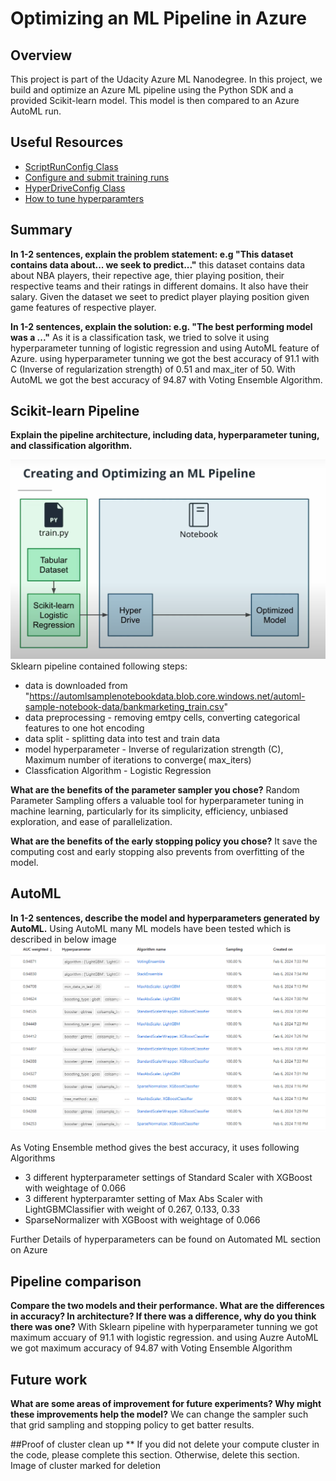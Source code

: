 # Optimizing an ML Pipeline in Azure

## Overview
This project is part of the Udacity Azure ML Nanodegree.
In this project, we build and optimize an Azure ML pipeline using the Python SDK and a provided Scikit-learn model.
This model is then compared to an Azure AutoML run.

## Useful Resources
- [ScriptRunConfig Class](https://docs.microsoft.com/en-us/python/api/azureml-core/azureml.core.scriptrunconfig?view=azure-ml-py)
- [Configure and submit training runs](https://docs.microsoft.com/en-us/azure/machine-learning/how-to-set-up-training-targets)
- [HyperDriveConfig Class](https://docs.microsoft.com/en-us/python/api/azureml-train-core/azureml.train.hyperdrive.hyperdriveconfig?view=azure-ml-py)
- [How to tune hyperparamters](https://docs.microsoft.com/en-us/azure/machine-learning/how-to-tune-hyperparameters)


## Summary
**In 1-2 sentences, explain the problem statement: e.g "This dataset contains data about... we seek to predict..."**
this dataset contains data about NBA players, their repective age, thier playing position, their respective teams and their ratings in different domains. It also have their salary. Given the dataset we seet to predict player playing position given game features of respective player.

**In 1-2 sentences, explain the solution: e.g. "The best performing model was a ..."**
As it is a classification task, we tried to solve it using hyperparameter tunning of logistic regression and using AutoML feature of Azure. using hyperparameter tunning we got the best accuracy of 91.1 with C (Inverse of regularization strength) of 0.51 and max_iter of 50. With AutoML we got the best accuracy of 94.87 with Voting Ensemble Algorithm.

## Scikit-learn Pipeline
**Explain the pipeline architecture, including data, hyperparameter tuning, and classification algorithm.**

![alt text](https://github.com/Keshav-agrawal2829/Udacity-azureML/blob/main/pipeline.png)
Sklearn pipeline contained following steps:
- data is downloaded from "https://automlsamplenotebookdata.blob.core.windows.net/automl-sample-notebook-data/bankmarketing_train.csv" 
- data preprocessing - removing emtpy cells, converting categorical features to one hot encoding
- data split - splitting data into test and train data
- model hyperparameter - Inverse of regularization strength (C), Maximum number of iterations to converge( max_iters) 
- Classfication Algorithm - Logistic Regression


**What are the benefits of the parameter sampler you chose?**
Random Parameter Sampling offers a valuable tool for hyperparameter tuning in machine learning, particularly for its simplicity, efficiency, unbiased exploration, and ease of parallelization.

**What are the benefits of the early stopping policy you chose?**
It save the computing cost and early stopping also prevents from overfitting of the model.
## AutoML
**In 1-2 sentences, describe the model and hyperparameters generated by AutoML.**
Using AutoML many ML models have been tested which is described in below image
![alt text](https://github.com/Keshav-agrawal2829/udacity-azureML/blob/main/AutoML_models_hyperparameters.PNG)

As Voting Ensemble method gives the best accuracy, it uses following Algorithms 
- 3 different hypterparameter settings of Standard Scaler with XGBoost with weightage of 0.066  
- 3 different hypterparamter setting of Max Abs Scaler with LightGBMClassifier with weight of 0.267, 0.133, 0.33
- SparseNormalizer with XGBoost with weightage of 0.066

Further Details of hyperparameters can be found on Automated ML section on Azure


## Pipeline comparison
**Compare the two models and their performance. What are the differences in accuracy? In architecture? If there was a difference, why do you think there was one?**
With Sklearn pipeline with hyperparameter tunning we got maximum accuary of 91.1 with logistic regression. and using Auzre AutoML we got maximum accuracy of 94.87 with Voting Ensemble Algorithm
## Future work
**What are some areas of improvement for future experiments? Why might these improvements help the model?**
We can change the sampler such that grid sampling and stopping policy to get batter results.

##Proof of cluster clean up
** If you did not delete your compute cluster in the code, please complete this section. Otherwise, delete this section. Image of cluster marked for deletion
